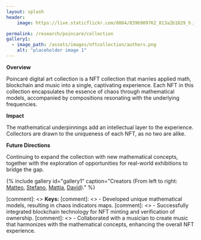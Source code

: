 ```yaml
---
layout: splash
header:
    image: https://live.staticflickr.com/8084/8396909762_813a2b1829_h.jpg

permalink: /research/poincare/collection
gallery1:
  - image_path: /assets/images/nftcollection/authors.png
    alt: "placeholder image 1"
---
```


**Overview**  

Poincaré digital art collection is a NFT collection that marries applied math, blockchain and music into a single, captivating experience. Each NFT in this collection encapsulates the essence of chaos through mathematical models, accompanied by compositions resonating with the underlying frequencies. 

**Impact**  

The mathematical underpinnings add an intellectual layer to the experience.  
Collectors are drawn to the uniqueness of each NFT, as no two are alike.

**Future Directions**  

Continuing to expand the collection with new mathematical concepts, together with the exploration of opportunities for real-world exhibitions to bridge the gap.

{% include gallery id="gallery1" caption="Creators (From left to right: [Matteo](https://www.linkedin.com/in/matteomanzi00seinfeldwasright/), [Stefano](https://www.linkedin.com/in/stefano-guidolotti/), [Mattia](https://www.linkedin.com/in/mattia-petrini/), [David](https://www.linkedin.com/in/david-quintarelli))." %}

[comment]: <>  **Keys:**
[comment]: <>  - Developed unique mathematical models, resulting in chaos indicators maps.
[comment]: <>  - Successfully integrated blockchain technology for NFT minting and verification of ownership.
[comment]: <>  - Collaborated with a musician to create music that harmonizes with the mathematical concepts, enhancing the overall NFT experience.